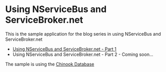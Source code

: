 # Using NServiceBus and ServiceBroker.net

This is the sample application for the blog series in using NServiceBus and ServiceBroker.net

- [Using NServiceBus and ServiceBroker.net - Part 1](http://www.nullreference.se/2010/12/06/using-nservicebus-and-servicebroker-net-part-1/)
- Using NServiceBus and ServiceBroker.net - Part 2 - Coming soon...

The sample is using the [Chinook Database](http://chinookdatabase.codeplex.com/)